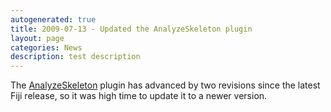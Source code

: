 ```yaml
---
autogenerated: true
title: 2009-07-13 - Updated the AnalyzeSkeleton plugin
layout: page
categories: News
description: test description
---
```


The [AnalyzeSkeleton](AnalyzeSkeleton) plugin has advanced by two revisions since the latest Fiji release, so it was high time to update it to a newer version.


